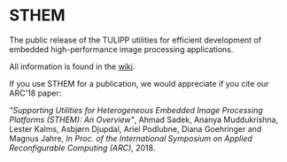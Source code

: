 # STHEM

The public release of the TULIPP utilities for efficient development of embedded high-performance image processing applications.

All information is found in the [wiki](https://github.com/tulipp-eu/sthem/wiki).

If you use STHEM for a publication, we would appreciate if you cite our ARC'18 paper:

*"Supporting Utilities for Heterogeneous Embedded Image Processing Platforms (STHEM): An Overview"*, Ahmad Sadek, Ananya Muddukrishna, Lester Kalms, Asbjørn Djupdal, Ariel Podlubne, Diana Goehringer and Magnus Jahre, *In Proc. of the International Symposium on Applied Reconfigurable Computing (ARC)*, 2018.
